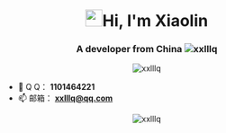 <h1 align="center"> <img src="https://raw.githubusercontent.com/iampavangandhi/iampavangandhi/master/gifs/Hi.gif" width="30px">Hi, I'm Xiaolin</h1>
<h3 align="center">A developer from China <img src="https://visitor-badge.laobi.icu/badge?page_id=xxlllq" alt="xxlllq" /></h3>
<p align="center"> <img src="https://github-profile-trophy.vercel.app/?username=xxlllq&title=Stars,Followers,Repositories,Commit,Issues,PullRequest" alt="xxlllq" /></p>

- 🐧 Q  Q： **1101464221**
- 📫 邮箱： **xxlllq@qq.com**
<p align="center">
<img src="https://github-readme-stats.vercel.app/api?username=xxlllq&show_icons=true&theme=tokyonight&hide=prs,contribs)" alt="xxlllq" />
</p>

